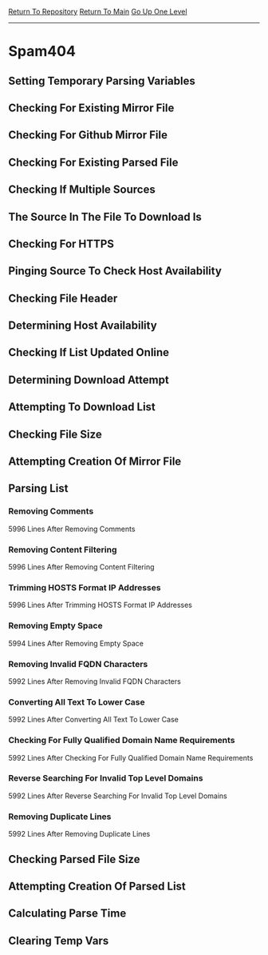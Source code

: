 [Return To Repository](https://github.com/deathbybandaid/piholeparser/)
[Return To Main](https://github.com/deathbybandaid/piholeparser/blob/master/RecentRunLogs/Mainlog.md)
[Go Up One Level](https://github.com/deathbybandaid/piholeparser/blob/master/RecentRunLogs/TopLevelScripts/30-Processing-Blacklists.md)
____________________________________
# Spam404
## Setting Temporary Parsing Variables
## Checking For Existing Mirror File
## Checking For Github Mirror File
## Checking For Existing Parsed File
## Checking If Multiple Sources
## The Source In The File To Download Is
## Checking For HTTPS
## Pinging Source To Check Host Availability
## Checking File Header
## Determining Host Availability
## Checking If List Updated Online
## Determining Download Attempt
## Attempting To Download List
## Checking File Size
## Attempting Creation Of Mirror File
## Parsing List
### Removing Comments
5996 Lines After Removing Comments
### Removing Content Filtering
5996 Lines After Removing Content Filtering
### Trimming HOSTS Format IP Addresses
5996 Lines After Trimming HOSTS Format IP Addresses
### Removing Empty Space
5994 Lines After Removing Empty Space
### Removing Invalid FQDN Characters
5992 Lines After Removing Invalid FQDN Characters
### Converting All Text To Lower Case
5992 Lines After Converting All Text To Lower Case
### Checking For Fully Qualified Domain Name Requirements
5992 Lines After Checking For Fully Qualified Domain Name Requirements
### Reverse Searching For Invalid Top Level Domains
5992 Lines After Reverse Searching For Invalid Top Level Domains
### Removing Duplicate Lines
5992 Lines After Removing Duplicate Lines
## Checking Parsed File Size
## Attempting Creation Of Parsed List
## Calculating Parse Time
## Clearing Temp Vars
